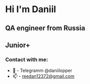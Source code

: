 # Hi I'm Daniil
## QA engineer from Russia
## Junior+
### Contact with me:
- 💬 - Telegramm @daniilopper
- 📫 - reedan12372@gmail.com
